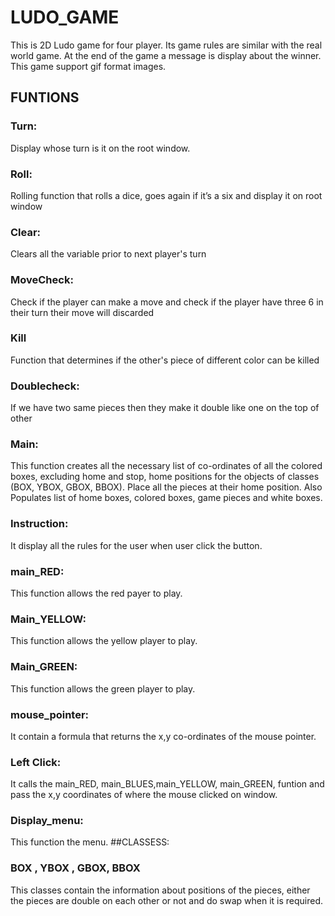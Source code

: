 # LUDO_GAME
This is 2D Ludo game for four player. Its game rules are similar with the real world game. At the end of the game a message is display about the winner. This game support gif format images.
## FUNTIONS
### Turn:
Display whose turn is it on the root window.
### Roll:
Rolling function that rolls a dice, goes again if it’s a six and display it on root window
### Clear:
Clears all the variable prior to next player's turn
### MoveCheck:
Check if the player can make a move and check if the player have three 6 in their turn their move will discarded
### Kill
Function that determines if the other's piece of different color can be killed
### Doublecheck:
If we have two same pieces then they make it double like one on the top of other
### Main:
This function creates all the necessary list of co-ordinates of all the colored boxes, excluding home and
stop, home positions for the objects of classes (BOX, YBOX, GBOX, BBOX). Place all the pieces at their
home position. Also Populates list of home boxes, colored boxes, game pieces and white boxes.
### Instruction:
It display all the rules for the user when user click the button.
### main_RED:
This function allows the red payer to play.
### Main_YELLOW:
This function allows the yellow player to play.
### Main_GREEN:
This function allows the green player to play.
### mouse_pointer:
It contain a formula that returns the x,y co-ordinates of the mouse pointer.
### Left Click:
It calls the main_RED, main_BLUES,main_YELLOW, main_GREEN, funtion and pass the x,y coordinates of where the mouse clicked on window.
### Display_menu:
This function the menu.
##CLASSESS:
### BOX , YBOX , GBOX, BBOX
This classes contain the information about positions of the pieces, either the pieces are double on each
other or not and do swap when it is required.
